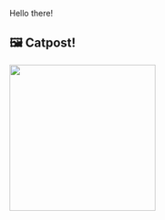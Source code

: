 Hello there!



## 🖼️ Catpost!

<sub>
    <img src="https://cdn2.thecatapi.com/images/da9.jpg" height="256">
</sub>


